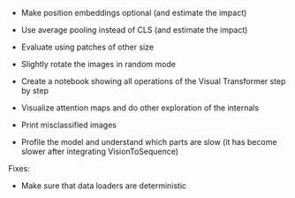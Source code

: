 
- Make position embeddings optional (and estimate the impact)
- Use average pooling instead of CLS (and estimate the impact)
- Evaluate using patches of other size
- Slightly rotate the images in random mode

- Create a notebook showing all operations of the Visual Transformer step by step

- Visualize attention maps and do other exploration of the internals
- Print misclassified images

- Profile the model and understand which parts are slow (it has become slower after integrating VisionToSequence)

Fixes:
- Make sure that data loaders are deterministic
